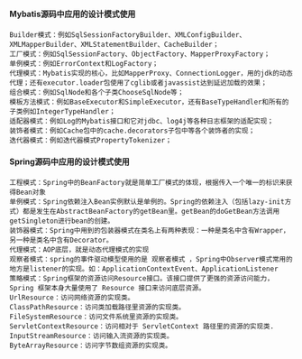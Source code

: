 
#### Mybatis源码中应用的设计模式使用
	Builder模式：例如SqlSessionFactoryBuilder、XMLConfigBuilder、XMLMapperBuilder、XMLStatementBuilder、CacheBuilder；
	工厂模式：例如SqlSessionFactory、ObjectFactory、MapperProxyFactory；
	单例模式：例如ErrorContext和LogFactory；
	代理模式：Mybatis实现的核心，比如MapperProxy、ConnectionLogger，用的jdk的动态代理；还有executor.loader包使用了cglib或者javassist达到延迟加载的效果；
	组合模式：例如SqlNode和各个子类ChooseSqlNode等；
	模板方法模式：例如BaseExecutor和SimpleExecutor，还有BaseTypeHandler和所有的子类例如IntegerTypeHandler；
	适配器模式：例如Log的Mybatis接口和它对jdbc、log4j等各种日志框架的适配实现；
	装饰者模式：例如Cache包中的cache.decorators子包中等各个装饰者的实现；
	迭代器模式：例如迭代器模式PropertyTokenizer；
#### Spring源码中应用的设计模式使用
	工程模式：Spring中的BeanFactory就是简单工厂模式的体现，根据传入一个唯一的标识来获得Bean对象
	单例模式：Spring依赖注入Bean实例默认是单例的。Spring的依赖注入（包括lazy-init方式）都是发生在AbstractBeanFactory的getBean里。getBean的doGetBean方法调用getSingleton进行bean的创建。
	装饰器模式：Spring中用到的包装器模式在类名上有两种表现：一种是类名中含有Wrapper，另一种是类名中含有Decorator。
	代理模式：AOP底层，就是动态代理模式的实现
	观察者模式：spring的事件驱动模型使用的是 观察者模式 ，Spring中Observer模式常用的地方是listener的实现。如：ApplicationContextEvent、ApplicationListener
	策略模式：Spring框架的资源访问Resource接口。该接口提供了更强的资源访问能力，Spring 框架本身大量使用了 Resource 接口来访问底层资源。
	UrlResource：访问网络资源的实现类。
	ClassPathResource：访问类加载路径里资源的实现类。
	FileSystemResource：访问文件系统里资源的实现类。
	ServletContextResource：访问相对于 ServletContext 路径里的资源的实现类.
	InputStreamResource：访问输入流资源的实现类。
	ByteArrayResource：访问字节数组资源的实现类。
